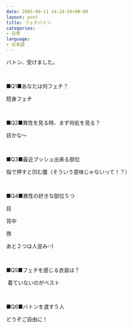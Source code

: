 ```yaml
---
date: 2005-09-11 14:24:58+00:00
layout: post
title: フェチバトン
categories:
- 日常
language:
- 日本語
---
```


バトン、受けました。




 




■Q1■あなたは何フェチ？ 




短身フェチ 




 




■Q2■異性を見る時、まず何処を見る？ 




目かな～




 




■Q3■最近プッシュ出来る部位 




指で押すと凹む腹（そういう意味じゃないって！？） 




 




■Q4■異性の好きな部位５つ 




目




背中




唇




あと２つは人並み:-) 　 




 




■Q5■フェチを感じる衣装は？




 着ていないのがベスト 




 




■Q6■バトンを渡す５人 




どうぞご自由に！ 




 
